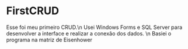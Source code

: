 # FirstCRUD

Esse foi meu primeiro CRUD.\n
Usei Windows Forms e SQL Server para desenvolver a interface e realizar a conexão dos dados.
\n 
Basiei o programa na matriz de Eisenhower
